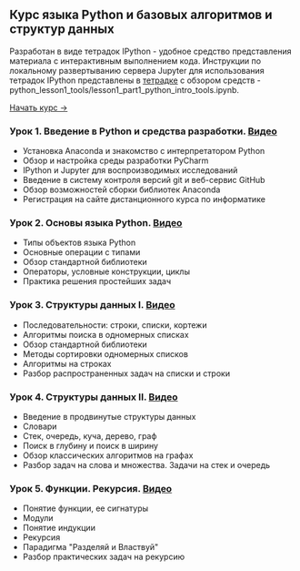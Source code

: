 ## Курс языка Python и базовых алгоритмов и структур данных 
Разработан в виде тетрадок IPython - удобное средство представления материала с интерактивным выполнением кода. 
Инструкции по локальному развертыванию сервера Jupyter для использования тетрадок IPython представлены в [тетрадке](https://github.com/Yorko/python_intro/blob/master/python_lesson1_tools/lesson1_part1_python_intro_tools.ipynb) с обзором средств - python_lesson1_tools/lesson1_part1_python_intro_tools.ipynb.

[Начать курс →](https://github.com/Yorko/python_intro/blob/master/python_lesson1_tools/lesson1_part1_python_intro_tools.ipynb)

### Урок 1. Введение в Python и средства разработки. [Видео](https://youtu.be/JzhVk4gofpk)
- Установка Anaconda и знакомство с интерпретатором Python
- Обзор и настройка среды разработки PyCharm
- IPython и Jupyter для воспроизводимых исследований
- Введение в систему контроля версий git и веб-сервис GitHub
- Обзор возможностей сборки библиотек Anaconda
- Регистрация на сайте дистанционного курса по информатике

### Урок 2. Основы языка Python. [Видео](https://youtu.be/kAsWr3Vc4Zs)
- Типы объектов языка Python
- Основные операции с типами
- Обзор стандартной библиотеки
- Операторы, условные конструкции, циклы
- Практика решения простейших задач

### Урок 3. Структуры данных I. [Видео](https://youtu.be/j1cl-91PIQ0)
- Последовательности: строки, списки, кортежи
- Алгоритмы поиска в одномерных списках
- Обзор стандартной библиотеки
- Методы сортировки одномерных списков
- Алгоритмы на строках
- Разбор распространенных задач на списки и строки

### Урок 4. Структуры данных II. [Видео](https://youtu.be/bDVbNhEHKaM)
- Введение в продвинутые структуры данных
- Словари
- Стек, очередь, куча, дерево, граф
- Поиск в глубину и поиск в ширину
- Обзор классических алгоритмов на графах
- Разбор задач на слова и множества. Задачи на стек и очередь

### Урок 5. Функции. Рекурсия. [Видео](https://youtu.be/zO07-fhJwBI)
- Понятие функции, ее сигнатуры
- Модули
- Понятие индукции
- Рекурсия
- Парадигма "Разделяй и Властвуй"
- Разбор практических задач на рекурсию
